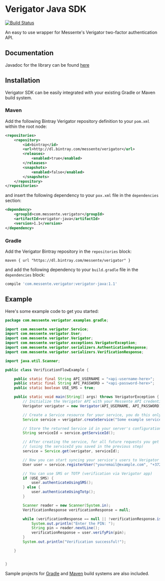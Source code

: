 # Verigator Java SDK
[![Build Status](https://travis-ci.org/messente/verigator-java.svg?branch=master)](https://travis-ci.org/messente/verigator-java)

An easy to use wrapper for Messente's Verigator two-factor authentication API.

## Documentation

Javadoc for the library  can be found [here](https://messente.com/documentation/verification-api)

## Installation

Verigator SDK can be easily integrated with your existing Gradle or Maven build system.

### Maven
Add the following Bintray Verigator repository definition to your `pom.xml` within the root node:
```xml
<repositories>
    <repository>
        <id>bintray</id>
        <url>http://dl.bintray.com/messente/verigator</url>
        <releases>
            <enabled>true</enabled>
        </releases>
        <snapshots>
            <enabled>false</enabled>
        </snapshots>
    </repository>
</repositories>
```

and insert the following dependency to your `pox.xml` file in the `dependencies` section:

```xml
<dependency>
    <groupId>com.messente.verigator</groupId>
    <artifactId>verigator-java</artifactId>
    <version>1.1</version>
</dependency>
```

### Gradle


Add the Verigator Bintray repository in the `repositories` block:
```
maven { url "https://dl.bintray.com/messente/verigator" }
```

and add the following dependency to your `build.gradle` file in the `dependencies` block:
```gradle
compile 'com.messente.verigator:verigator-java:1.1'
```



## Example

Here's some example code to get you started:

```java
package com.messente.verigator.examples.gradle;

import com.messente.verigator.Service;
import com.messente.verigator.User;
import com.messente.verigator.Verigator;
import com.messente.verigator.exceptions.VerigatorException;
import com.messente.verigator.serializers.AuthenticationResponse;
import com.messente.verigator.serializers.VerificationResponse;

import java.util.Scanner;

public class VerificationFlowExample {

    public static final String API_USERNAME = "<api-username-here>";
    public static final String API_PASSWORD = "<api-password-here>";
    public static boolean USE_SMS = true;

    public static void main(String[] args) throws VerigatorException {
        // Initialize the Verigator API with your Messente API credentials
        Verigator verigator = new Verigator(API_USERNAME, API_PASSWORD);

        // Create a Service resource for your service, you do this only once!
        Service service = verigator.createService("Some example service", "www.example.com");

        // Store the returned Service id in your server's configuration files
        String serviceId = service.getServiceId();

        // After creating the service, for all future requests you get Service instance like this:
        // (using the serviceId you saved in the previous step)
        service = Service.get(verigator, serviceId);

        // Now you can start syncing your service's users to Verigator
        User user = service.registerUser("youremail@example.com", "+3725555555");

        // You can use SMS or TOTP (verification via Verigator app)
        if (USE_SMS) {
            user.authenticateUsingSMS();
        } else {
            user.authenticateUsingTotp();
        }

        Scanner reader = new Scanner(System.in);
        VerificationResponse verificationResponse = null;

        while (verificationResponse == null || !verificationResponse.isVerified()){
            System.out.println("Enter the PIN: ");
            String pin = reader.nextLine();
            verificationResponse = user.verifyPin(pin);
        }
        System.out.println("Verification successful!");

    }


}
```

Sample projects for [Gradle](https://github.com/messente/verigator-java/tree/master/examples/gradle) and [Maven](https://github.com/messente/verigator-java/tree/master/examples/maven) build systems are also included.
